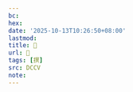 ```yaml
---
bc:
hex:
date: '2025-10-13T10:26:50+08:00'
lastmod:
title: 􄐨
url: 􄐨
tags: [㨠]
src: DCCV
note:
---
```

